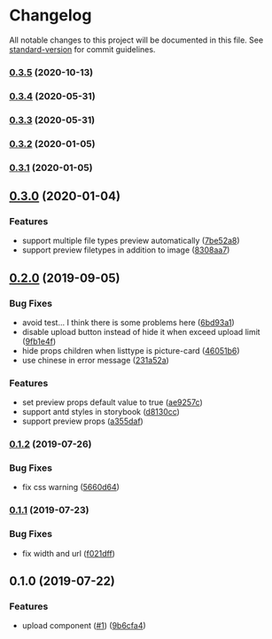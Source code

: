 # Changelog

All notable changes to this project will be documented in this file. See [standard-version](https://github.com/conventional-changelog/standard-version) for commit guidelines.

### [0.3.5](https://github.com/36node/sketch/compare/v0.3.4...v0.3.5) (2020-10-13)



### [0.3.4](https://github.com/36node/sketch/compare/v0.3.3...v0.3.4) (2020-05-31)



### [0.3.3](https://github.com/36node/sketch/compare/v0.3.2...v0.3.3) (2020-05-31)



### [0.3.2](https://github.com/36node/sketch/compare/v0.3.1...v0.3.2) (2020-01-05)



### [0.3.1](https://github.com/36node/sketch/compare/v0.3.0...v0.3.1) (2020-01-05)



## [0.3.0](https://github.com/36node/sketch/compare/v0.2.0...v0.3.0) (2020-01-04)


### Features

* support multiple file types preview automatically ([7be52a8](https://github.com/36node/sketch/commit/7be52a8))
* support preview filetypes in addition to image ([8308aa7](https://github.com/36node/sketch/commit/8308aa7))



## [0.2.0](https://github.com/36node/sketch/compare/v0.1.2...v0.2.0) (2019-09-05)


### Bug Fixes

* avoid test... I think there is some problems here ([6bd93a1](https://github.com/36node/sketch/commit/6bd93a1))
* disable upload button instead of hide it when exceed upload limit ([9fb1e4f](https://github.com/36node/sketch/commit/9fb1e4f))
* hide props children when listtype is picture-card ([46051b6](https://github.com/36node/sketch/commit/46051b6))
* use chinese in error message ([231a52a](https://github.com/36node/sketch/commit/231a52a))


### Features

* set preview props default value to true ([ae9257c](https://github.com/36node/sketch/commit/ae9257c))
* support antd styles in storybook ([d8130cc](https://github.com/36node/sketch/commit/d8130cc))
* support preview props ([a355daf](https://github.com/36node/sketch/commit/a355daf))



### [0.1.2](https://github.com/36node/sketch/compare/v0.1.1...v0.1.2) (2019-07-26)


### Bug Fixes

* fix css warning ([5660d64](https://github.com/36node/sketch/commit/5660d64))



### [0.1.1](https://github.com/36node/sketch/compare/v0.1.0...v0.1.1) (2019-07-23)


### Bug Fixes

* fix width and url ([f021dff](https://github.com/36node/sketch/commit/f021dff))



## 0.1.0 (2019-07-22)


### Features

* upload component ([#1](https://github.com/36node/sketch/issues/1)) ([9b6cfa4](https://github.com/36node/sketch/commit/9b6cfa4))
